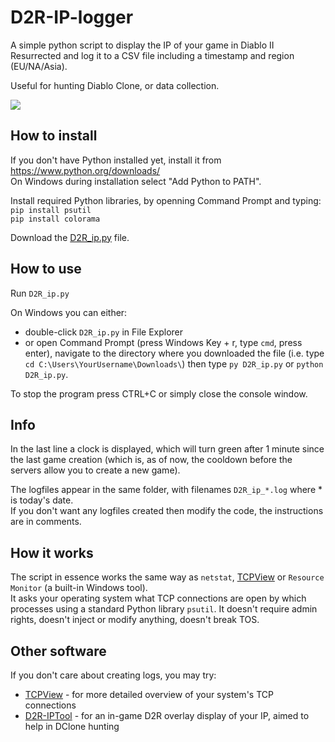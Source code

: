 # D2R-IP-logger

A simple python script to display the IP of your game in Diablo II Resurrected and log it to a CSV file including a timestamp and region (EU/NA/Asia).

Useful for hunting Diablo Clone, or data collection.

![](https://i.imgur.com/3hjxBHn.png)

## How to install
If you don't have Python installed yet, install it from https://www.python.org/downloads/  
On Windows during installation select "Add Python to PATH".

Install required Python libraries, by openning Command Prompt and typing:  
`pip install psutil`  
`pip install colorama`

Download the [D2R_ip.py](https://github.com/nocawy/D2R-IP-logger/blob/master/D2R_ip.py?raw=true) file.

## How to use

Run `D2R_ip.py`

On Windows you can either:
- double-click `D2R_ip.py` in File Explorer 
- or open Command Prompt (press Windows Key + r, type `cmd`, press enter), navigate to the directory where you downloaded the file (i.e. type `cd C:\Users\YourUsername\Downloads\`) then type `py D2R_ip.py` or `python D2R_ip.py`.

To stop the program press CTRL+C or simply close the console window.

## Info

In the last line a clock is displayed, which will turn green after 1 minute since the last game creation (which is, as of now, the cooldown before the servers allow you to create a new game).

The logfiles appear in the same folder, with filenames `D2R_ip_*.log` where * is today's date.  
If you don't want any logfiles created then modify the code, the instructions are in comments.

## How it works

The script in essence works the same way as `netstat`, [TCPView](https://docs.microsoft.com/en-us/sysinternals/downloads/tcpview) or `Resource Monitor` (a built-in Windows tool).  
It asks your operating system what TCP connections are open by which processes using a standard Python library `psutil`. It doesn't require admin rights, doesn't inject or modify anything, doesn't break TOS.

## Other software

If you don't care about creating logs, you may try:
* [TCPView](https://docs.microsoft.com/en-us/sysinternals/downloads/tcpview) -  for more detailed overview of your system's TCP connections
* [D2R-IPTool](https://github.com/VideoGameRoulette/D2RTools) - for an in-game D2R overlay display of your IP, aimed to help in DClone hunting
